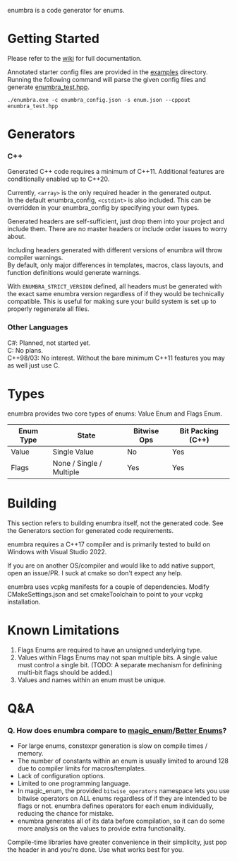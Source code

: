 enumbra is a code generator for enums.

# Getting Started
Please refer to the [wiki](https://github.com/Scaless/enumbra/wiki) for full documentation.  

Annotated starter config files are provided in the [examples](/examples/) directory.  
Running the following command will parse the given config files and generate [enumbra_test.hpp](/examples/enumbra_test.hpp).  
```
./enumbra.exe -c enumbra_config.json -s enum.json --cppout enumbra_test.hpp
```

# Generators

### C++
Generated C++ code requires a minimum of C++11. Additional features are conditionally enabled up to C++20.  

Currently, `<array>` is the only required header in the generated output.  
In the default enumbra_config, `<cstdint>` is also included. This can be overridden in your enumbra_config by specifying your own types.  

Generated headers are self-sufficient, just drop them into your project and include them. There are no master headers or include order issues to worry about.

Including headers generated with different versions of enumbra will throw compiler warnings.  
By default, only major differences in templates, macros, class layouts, and function definitions would generate warnings.

With `ENUMBRA_STRICT_VERSION` defined, all headers must be generated with the exact same enumbra version regardless of if they would be technically compatible. This is useful for making sure your build system is set up to properly regenerate all files.  

### Other Languages
C#: Planned, not started yet.  
C: No plans.  
C++98/03: No interest. Without the bare minimum C++11 features you may as well just use C.  

# Types
enumbra provides two core types of enums: Value Enum and Flags Enum.  

| Enum Type | State | Bitwise Ops | Bit Packing (C++) |
| --- | --- | --- | --- |
| Value | Single Value | No | Yes |
| Flags | None / Single / Multiple | Yes | Yes |

# Building
This section refers to building enumbra itself, not the generated code. See the Generators section for generated code requirements.

enumbra requires a C++17 compiler and is primarily tested to build on Windows with Visual Studio 2022. 

If you are on another OS/compiler and would like to add native support, open an issue/PR. I suck at cmake so don't expect any help.

enumbra uses vcpkg manifests for a couple of dependencies. Modify CMakeSettings.json and set cmakeToolchain to point to your vcpkg installation.

# Known Limitations
1. Flags Enums are required to have an unsigned underlying type.
2. Values within Flags Enums may not span multiple bits. A single value must control a single bit. (TODO: A separate mechanism for definining multi-bit flags should be added.)
3. Values and names within an enum must be unique.

# Q&A

### Q. How does enumbra compare to [magic_enum](https://github.com/Neargye/magic_enum)/[Better Enums](http://aantron.github.io/better-enums/index.html)?

* For large enums, constexpr generation is slow on compile times / memory.
* The number of constants within an enum is usually limited to around 128 due to compiler limits for macros/templates.
* Lack of configuration options.
* Limited to one programming language.
* In magic_enum, the provided `bitwise_operators` namespace lets you use bitwise operators on ALL enums regardless of if they are intended to be flags or not.
enumbra defines operators for each enum individually, reducing the chance for mistake.
* enumbra generates all of its data before compilation, so it can do some more analysis on the values to provide extra functionality.

Compile-time libraries have greater convenience in their simplicity, just pop the header in and you're done. Use what works best for you.
